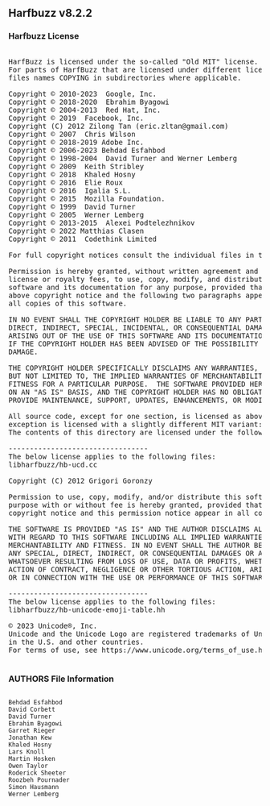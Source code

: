 ## Harfbuzz v8.2.2

### Harfbuzz License

<pre>

HarfBuzz is licensed under the so-called "Old MIT" license.  Details follow.
For parts of HarfBuzz that are licensed under different licenses see individual
files names COPYING in subdirectories where applicable.

Copyright © 2010-2023  Google, Inc.
Copyright © 2018-2020  Ebrahim Byagowi
Copyright © 2004-2013  Red Hat, Inc.
Copyright © 2019  Facebook, Inc.
Copyright (C) 2012 Zilong Tan (eric.zltan@gmail.com)
Copyright © 2007  Chris Wilson
Copyright © 2018-2019 Adobe Inc.
Copyright © 2006-2023 Behdad Esfahbod
Copyright © 1998-2004  David Turner and Werner Lemberg
Copyright © 2009  Keith Stribley
Copyright © 2018  Khaled Hosny
Copyright © 2016  Elie Roux <elie.roux@telecom-bretagne.eu>
Copyright © 2016  Igalia S.L.
Copyright © 2015  Mozilla Foundation.
Copyright © 1999  David Turner
Copyright © 2005  Werner Lemberg
Copyright © 2013-2015  Alexei Podtelezhnikov
Copyright © 2022 Matthias Clasen
Copyright © 2011  Codethink Limited

For full copyright notices consult the individual files in the package.

Permission is hereby granted, without written agreement and without
license or royalty fees, to use, copy, modify, and distribute this
software and its documentation for any purpose, provided that the
above copyright notice and the following two paragraphs appear in
all copies of this software.

IN NO EVENT SHALL THE COPYRIGHT HOLDER BE LIABLE TO ANY PARTY FOR
DIRECT, INDIRECT, SPECIAL, INCIDENTAL, OR CONSEQUENTIAL DAMAGES
ARISING OUT OF THE USE OF THIS SOFTWARE AND ITS DOCUMENTATION, EVEN
IF THE COPYRIGHT HOLDER HAS BEEN ADVISED OF THE POSSIBILITY OF SUCH
DAMAGE.

THE COPYRIGHT HOLDER SPECIFICALLY DISCLAIMS ANY WARRANTIES, INCLUDING,
BUT NOT LIMITED TO, THE IMPLIED WARRANTIES OF MERCHANTABILITY AND
FITNESS FOR A PARTICULAR PURPOSE.  THE SOFTWARE PROVIDED HEREUNDER IS
ON AN "AS IS" BASIS, AND THE COPYRIGHT HOLDER HAS NO OBLIGATION TO
PROVIDE MAINTENANCE, SUPPORT, UPDATES, ENHANCEMENTS, OR MODIFICATIONS.

All source code, except for one section, is licensed as above. The one
exception is licensed with a slightly different MIT variant:
The contents of this directory are licensed under the following terms:

---------------------------------
The below license applies to the following files:
libharfbuzz/hb-ucd.cc

Copyright (C) 2012 Grigori Goronzy <greg@kinoho.net>

Permission to use, copy, modify, and/or distribute this software for any
purpose with or without fee is hereby granted, provided that the above
copyright notice and this permission notice appear in all copies.

THE SOFTWARE IS PROVIDED "AS IS" AND THE AUTHOR DISCLAIMS ALL WARRANTIES
WITH REGARD TO THIS SOFTWARE INCLUDING ALL IMPLIED WARRANTIES OF
MERCHANTABILITY AND FITNESS. IN NO EVENT SHALL THE AUTHOR BE LIABLE FOR
ANY SPECIAL, DIRECT, INDIRECT, OR CONSEQUENTIAL DAMAGES OR ANY DAMAGES
WHATSOEVER RESULTING FROM LOSS OF USE, DATA OR PROFITS, WHETHER IN AN
ACTION OF CONTRACT, NEGLIGENCE OR OTHER TORTIOUS ACTION, ARISING OUT OF
OR IN CONNECTION WITH THE USE OR PERFORMANCE OF THIS SOFTWARE.

---------------------------------
The below license applies to the following files:
libharfbuzz/hb-unicode-emoji-table.hh

© 2023 Unicode®, Inc.
Unicode and the Unicode Logo are registered trademarks of Unicode, Inc.
in the U.S. and other countries.
For terms of use, see https://www.unicode.org/terms_of_use.html

</pre>

### AUTHORS File Information

```

Behdad Esfahbod
David Corbett
David Turner
Ebrahim Byagowi
Garret Rieger
Jonathan Kew
Khaled Hosny
Lars Knoll
Martin Hosken
Owen Taylor
Roderick Sheeter
Roozbeh Pournader
Simon Hausmann
Werner Lemberg

```
